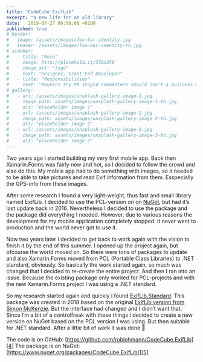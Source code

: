 ```yaml
---
title: "CodeCube.ExifLib"
excerpt: "a new life for an old library"
date:   2019-07-27 00:00:00 +0100
published: true
# header:
#   image: /assets/images/foo-bar-identity.jpg
#   teaser: /assets/images/foo-bar-identity-th.jpg
# sidebar:
#   - title: "Role"
#     image: http://placehold.it/350x250
#     image_alt: "logo"
#     text: "Designer, Front-End Developer"
#   - title: "Responsibilities"
#     text: "Reuters try PR stupid commenters should isn't a business model"
# gallery:
#   - url: /assets/images/unsplash-gallery-image-1.jpg
#     image_path: assets/images/unsplash-gallery-image-1-th.jpg
#     alt: "placeholder image 1"
#   - url: /assets/images/unsplash-gallery-image-2.jpg
#     image_path: assets/images/unsplash-gallery-image-2-th.jpg
#     alt: "placeholder image 2"
#   - url: /assets/images/unsplash-gallery-image-3.jpg
#     image_path: assets/images/unsplash-gallery-image-3-th.jpg
#     alt: "placeholder image 3"
---
```


Two years ago I started building my very first mobile app. Back then Xamarin.Forms was fairly new and hot, so I decided to follow the crowd and also do this. My mobile app had to do something with images, so it needed to be able to take pictures and read Exif information from them. Esspecially the GPS-info from these images.

After some research I found a very light-weight, thus fast and small library named ExifLib. I decided to use the PCL-version on on [NuGet][1], but had it’s last update back in 2016. Nevertheless I decided to use the package and the package did everything I needed. However, due to various reasons the development for my mobile application completely stopped. It never went to production and the world never got to use it.

Now two years later I decided to get back to work again with the vision to finish it by the end of this summer. I opened up the project again, but ofcourse the world moved on. So there were tons of packages to update and also Xamarin.Forms moved from PCL (Portable Class Libraries) to .NET standard, obviously. So basically the work started again, so much was changed that I decided to re-create the entire project. And then I ran into an issue. Because the existing package only worked for PCL-projects and with the new Xamarin.Forms project I was using a .NET standard.

So my research started again and quickly I found [ExifLib.Standard][2]. This package was created in 2018 based on the original [ExifLib version from Simon McKenzie][3]. But the interface had changed and I didn’t want that. Since I’m a bit of a controlfreak with these things I decided to create a new version on NuGet based on the PCL version I was using. But then suitable for .NET standard. After a little bit of work it was done 🙂

The code is on GitHub: [https://github.com/roblohmann/CodeCube.ExifLib][4]
The package is on NuGet: [https://www.nuget.org/packages/CodeCube.ExifLib/][5]

[1]: https://www.nuget.org/packages/ExifLib.PCL/1.0.1 "ExifLib.PCL"
[2]: https://www.nuget.org/packages/ExifLib.Standard/ "ExifLib.Standard"
[3]: https://www.codeproject.com/Articles/36342/ExifLib-A-Fast-Exif-Data-Extractor-for-NET
[4]: https://github.com/roblohmann/CodeCube.ExifLib "CodeCube.ExifLib on Github"
[5]: https://www.nuget.org/packages/CodeCube.ExifLib/ "CodeCube.ExifLib on NuGet"